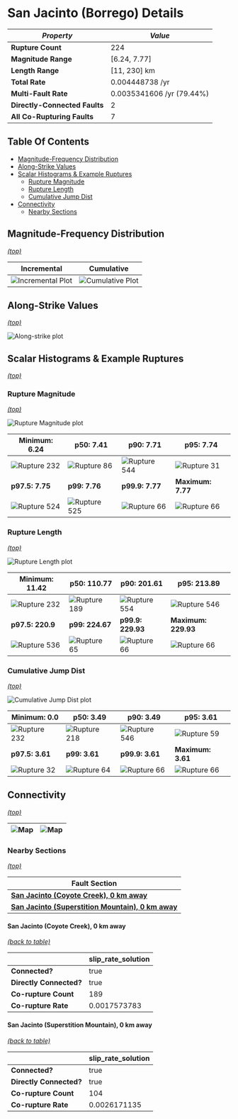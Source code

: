 # San Jacinto (Borrego) Details

| _Property_ | _Value_ |
|-----|-----|
| **Rupture Count** | 224 |
| **Magnitude Range** | [6.24, 7.77] |
| **Length Range** | [11, 230] km |
| **Total Rate** | 0.004448738 /yr |
| **Multi-Fault Rate** | 0.0035341606 /yr (79.44%) |
| **Directly-Connected Faults** | 2 |
| **All Co-Rupturing Faults** | 7 |

## Table Of Contents
* [Magnitude-Frequency Distribution](#magnitude-frequency-distribution)
* [Along-Strike Values](#along-strike-values)
* [Scalar Histograms & Example Ruptures](#scalar-histograms--example-ruptures)
  * [Rupture Magnitude](#rupture-magnitude)
  * [Rupture Length](#rupture-length)
  * [Cumulative Jump Dist](#cumulative-jump-dist)
* [Connectivity](#connectivity)
  * [Nearby Sections](#nearby-sections)

## Magnitude-Frequency Distribution
_[(top)](#table-of-contents)_

| Incremental | Cumulative |
|-----|-----|
| ![Incremental Plot](resources/sect_mfd.png) | ![Cumulative Plot](resources/sect_mfd_cumulative.png) |

## Along-Strike Values
_[(top)](#table-of-contents)_

![Along-strike plot](resources/sect_along_strike.png)

## Scalar Histograms & Example Ruptures
_[(top)](#table-of-contents)_

### Rupture Magnitude
_[(top)](#table-of-contents)_

![Rupture Magnitude plot](resources/hist_MAG.png)

| **Minimum: 6.24** | **p50: 7.41** | **p90: 7.71** | **p95: 7.74** |
|-----|-----|-----|-----|
| ![Rupture 232](resources/rupture_232.png) | ![Rupture 86](resources/rupture_86.png) | ![Rupture 544](resources/rupture_544.png) | ![Rupture 31](resources/rupture_31.png) |
| **p97.5: 7.75** | **p99: 7.76** | **p99.9: 7.77** | **Maximum: 7.77** |
| ![Rupture 524](resources/rupture_524.png) | ![Rupture 525](resources/rupture_525.png) | ![Rupture 66](resources/rupture_66.png) | ![Rupture 66](resources/rupture_66.png) |

### Rupture Length
_[(top)](#table-of-contents)_

![Rupture Length plot](resources/hist_LENGTH.png)

| **Minimum: 11.42** | **p50: 110.77** | **p90: 201.61** | **p95: 213.89** |
|-----|-----|-----|-----|
| ![Rupture 232](resources/rupture_232.png) | ![Rupture 189](resources/rupture_189.png) | ![Rupture 554](resources/rupture_554.png) | ![Rupture 546](resources/rupture_546.png) |
| **p97.5: 220.9** | **p99: 224.67** | **p99.9: 229.93** | **Maximum: 229.93** |
| ![Rupture 536](resources/rupture_536.png) | ![Rupture 65](resources/rupture_65.png) | ![Rupture 66](resources/rupture_66.png) | ![Rupture 66](resources/rupture_66.png) |

### Cumulative Jump Dist
_[(top)](#table-of-contents)_

![Cumulative Jump Dist plot](resources/hist_CUM_JUMP_DIST.png)

| **Minimum: 0.0** | **p50: 3.49** | **p90: 3.49** | **p95: 3.61** |
|-----|-----|-----|-----|
| ![Rupture 232](resources/rupture_232.png) | ![Rupture 218](resources/rupture_218.png) | ![Rupture 546](resources/rupture_546.png) | ![Rupture 59](resources/rupture_59.png) |
| **p97.5: 3.61** | **p99: 3.61** | **p99.9: 3.61** | **Maximum: 3.61** |
| ![Rupture 32](resources/rupture_32.png) | ![Rupture 64](resources/rupture_64.png) | ![Rupture 66](resources/rupture_66.png) | ![Rupture 66](resources/rupture_66.png) |


## Connectivity
_[(top)](#table-of-contents)_

| ![Map](resources/corupture_count.png) | ![Map](resources/corupture_rate.png) |
|-----|-----|

### Nearby Sections
_[(top)](#table-of-contents)_

| Fault Section |
|-----|
| [**San Jacinto (Coyote Creek), 0 km away**](#san-jacinto-coyote-creek-0-km-away) |
| [**San Jacinto (Superstition Mountain), 0 km away**](#san-jacinto-superstition-mountain-0-km-away) |

#### San Jacinto (Coyote Creek), 0 km away
[_(back to table)_](#nearby-sections)

|  | slip_rate_solution |
|-----|-----|
| **Connected?** | true |
| **Directly Connected?** | true |
| **Co-rupture Count** | 189 |
| **Co-rupture Rate** | 0.0017573783 |
#### San Jacinto (Superstition Mountain), 0 km away
[_(back to table)_](#nearby-sections)

|  | slip_rate_solution |
|-----|-----|
| **Connected?** | true |
| **Directly Connected?** | true |
| **Co-rupture Count** | 104 |
| **Co-rupture Rate** | 0.0026171135 |
